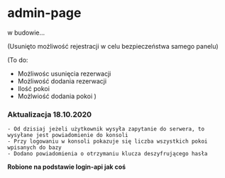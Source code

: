 # admin-page

w budowie...

(Usunięto możliwość rejestracji w celu bezpieczeństwa samego panelu)

(To do:
- Możliwośc usunięcia rezerwacji
- Możliwość dodania rezerwacji
- Ilość pokoi
- Możlwiość dodania pokoi
)

### Aktualizacja 18.10.2020
```
- Od dzisiaj jeżeli użytkownik wysyła zapytanie do serwera, to wysyłane jest powiadomienie do konsoli
- Przy logowaniu w konsoli pokazuje się liczba wszystkich pokoi wpisanych do bazy
- Dodano powiadomienia o otrzymaniu klucza deszyfrującego hasła
```

__Robione na podstawie login-api jak coś__
